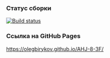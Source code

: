 ### Статус сборки

[![Build status](https://ci.appveyor.com/api/projects/status/kh4d43iy4igdfpop?svg=true)](https://ci.appveyor.com/project/OlegBirykov/ahj-8-3f)

### Ссылка на GitHub Pages

https://olegbirykov.github.io/AHJ-8-3F/
